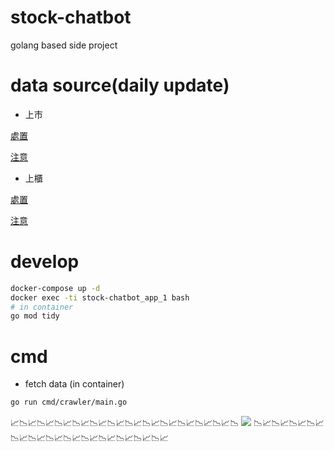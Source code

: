 # stock-chatbot
golang based side project
# data source(daily update)
* 上市

[處置](https://www.twse.com.tw/zh/page/announcement/punish.html)

[注意](https://www.twse.com.tw/zh/page/announcement/notice.html)
* 上櫃

[處置](https://www.tpex.org.tw/web/bulletin/disposal_information/disposal_information.php?l=zh-tw)

[注意](https://www.tpex.org.tw/web/bulletin/attention_information/trading_attention_information.php?l=zh-tw)
# develop
```sh
docker-compose up -d
docker exec -ti stock-chatbot_app_1 bash
# in container
go mod tidy
```
# cmd
* fetch data (in container)
```sh
go run cmd/crawler/main.go
```
📈📉📈📉📈📉📈📉📈📉📈📉📈📉📈📉📈📉📈📉📈📉📈📉📈📉
![](http://shachiku.life/extra/stock-chatbot.png)
📉📈📉📈📉📈📉📈📉📈📉📈📉📈📉📈📉📈📉📈📉📈📉📈📉📈
